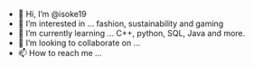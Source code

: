 - 👋 Hi, I’m @isoke19
- 👀 I’m interested in ... fashion, sustainability and gaming
- 🌱 I’m currently learning ... C++, python, SQL, Java and more.
- 💞️ I’m looking to collaborate on ...
- 📫 How to reach me ...

<!---
isoke19/isoke19 is a ✨ special ✨ repository because its `README.md` (this file) appears on your GitHub profile.
You can click the Preview link to take a look at your changes.
--->
